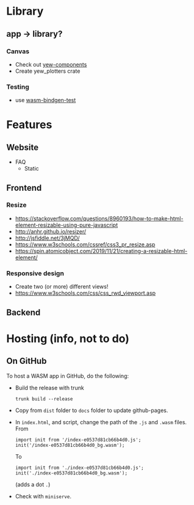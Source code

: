 # Library

## app -> library?

### Canvas

- Check out [yew-components](https://crates.io/crates/yew-components/0.3.0)
- Create yew_plotters crate

### Testing

- use [wasm-bindgen-test](https://rustwasm.github.io/docs/wasm-bindgen/wasm-bindgen-test/index.html)

# Features

## Website

- FAQ
  - Static

## Frontend

### Resize

- https://stackoverflow.com/questions/8960193/how-to-make-html-element-resizable-using-pure-javascript
- http://anhr.github.io/resizer/
- http://jsfiddle.net/3jMQD/
- https://www.w3schools.com/cssref/css3_pr_resize.asp
- https://spin.atomicobject.com/2019/11/21/creating-a-resizable-html-element/

### Responsive design

- Create two (or more) different views!
- https://www.w3schools.com/css/css_rwd_viewport.asp

## Backend



# Hosting (info, not to do)

## On GitHub

To host a WASM app in GitHub, do the following:

- Build the release with trunk

  ```shell
  trunk build --release
  ```

- Copy from `dist` folder to `docs` folder to update github-pages.

- In `index.html`, <link> and <body> script, change the path of the `.js` and `.wasm` files.
  From

  ```
  import init from '/index-e0537d81cb66b4d0.js';
  init('/index-e0537d81cb66b4d0_bg.wasm');
  ```

  To 

  ```
  import init from './index-e0537d81cb66b4d0.js';
  init('./index-e0537d81cb66b4d0_bg.wasm');
  ```

  (adds a dot `.`)
  
- Check with `miniserve`.

